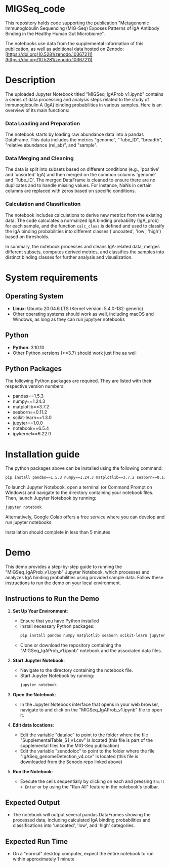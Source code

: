 # MIGSeq_code

This repository holds code supporting the publication "Metagenomic Immunoglobulin Sequencing (MIG-Seq) Exposes Patterns of IgA Antibody Binding in the Healthy Human Gut Microbiome".

The notebooks use data from the supplemental information of this publication, as well as additional data hosted on Zenodo: [https://doi.org/10.5281/zenodo.10367211](https://doi.org/10.5281/zenodo.10367211)

# Description

The uploaded Jupyter Notebook titled "MIGSeq_IgAProb_v1.ipynb" contains a series of data processing and analysis steps related to the study of immunoglobulin A (IgA) binding probabilities in various samples. Here is an overview of its main functions:

### Data Loading and Preparation
The notebook starts by loading raw abundance data into a pandas DataFrame. This data includes the metrics "genome", "Tube_ID", "breadth", "relative abundance (rel_ab)", and "sample".

### Data Merging and Cleaning
The data is split into subsets based on different conditions (e.g., 'positive' and 'unsorted' IgA) and then merged on the common columns 'genome' and 'Tube_ID'. The merged DataFrame is cleaned to ensure there are no duplicates and to handle missing values. For instance, NaNs in certain columns are replaced with zeros based on specific conditions.

### Calculation and Classification
The notebook includes calculations to derive new metrics from the existing data. The code calculates a normalized IgA binding probability (IgA_prob) for each sample, and the function `calc_class` is defined and used to classify the IgA binding probabilities into different classes ('uncoated', 'low', 'high') based on thresholds.

In summary, the notebook processes and cleans IgA-related data, merges different subsets, computes derived metrics, and classifies the samples into distinct binding classes for further analysis and visualization.

# System requirements

## Operating System

- **Linux**: Ubuntu 20.04.6 LTS (Kernel version: 5.4.0-182-generic)
- Other operating systems should work as well, including macOS and Windows, as long as they can run jupytyer notebooks

## Python

- **Python**: 3.10.10
- Other Python versions (>=3.7) should work just fine as well

## Python Packages

The following Python packages are required. They are listed with their respective version numbers:

- pandas==1.5.3
- numpy==1.24.3
- matplotlib==3.7.2
- seaborn==0.11.2
- scikit-learn==1.3.0
- jupyter==1.0.0
- notebook==6.5.4
- ipykernel==6.22.0

# Installation guide

The python packages above can be installed using the following command:
```bash
pip install pandas==1.5.3 numpy==1.24.3 matplotlib==3.7.2 seaborn==0.11.2 scikit-learn==1.3.0 jupyter==1.0.0 notebook==6.5.4 ipykernel==6.22.0
```

To launch Jupyter Notebook, open a terminal (or Command Prompt on Windows) and navigate to the directory containing your notebook files. Then, launch Jupyter Notebook by running:
   ```bash
   jupyter notebook
```

Alternatively, Google Colab offers a free service where you can develop and run jupyter notebooks

Installation should complete in less than 5 minutes

# Demo

This demo provides a step-by-step guide to running the "MIGSeq_IgAProb_v1.ipynb" Jupyter Notebook, which processes and analyzes IgA binding probabilities using provided sample data. Follow these instructions to run the demo on your local environment.

## Instructions to Run the Demo

1. **Set Up Your Environment**:
   - Ensure that you have Python installed
   - Install necessary Python packages:
     ```bash
     pip install pandas numpy matplotlib seaborn scikit-learn jupyter
     ```
   - Clone or download the repository containing the "MIGSeq_IgAProb_v1.ipynb" notebook and the associated data files.

2. **Start Jupyter Notebook**:
   - Navigate to the directory containing the notebook file.
   - Start Jupyter Notebook by running:
     ```bash
     jupyter notebook
     ```

3. **Open the Notebook**:
   - In the Jupyter Notebook interface that opens in your web browser, navigate to and click on the "MIGSeq_IgAProb_v1.ipynb" file to open it.

4. **Edit data locations**:
   - Edit the variable "dataloc" to point to the folder where the file "SupplementalTable_S1_v1.csv" is located (this file is part of the supplemental files for the MIG-Seq publication)
   - Edit the variable "zenodoloc" to point to the folder where the file "IgASeq_genomeDetection_v4.csv" is located (this file is downloaded from the Senodo repo linked above)

5. **Run the Notebook**:
   - Execute the cells sequentially by clicking on each and pressing `Shift + Enter` or by using the "Run All" feature in the notebook's toolbar.

## Expected Output

- The notebook will output several pandas DataFrames showing the processed data, including calculated IgA binding probabilities and classifications into 'uncoated', 'low', and 'high' categories.

## Expected Run Time

- On a "normal" desktop computer, expect the entire notebook to run within approximately 1 minute
